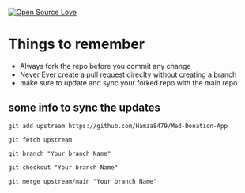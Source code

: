<!-- badges, feel free to add more! -->
[![Open Source Love](https://badges.frapsoft.com/os/v1/open-source.svg?v=103)](https://github.com/ellerbrock/open-source-badges/) 

# Things to remember 

- Always fork the repo before you commit any change
- Never Ever create a pull request direclty without creating a branch
- make sure to update and sync your forked repo with the main repo

## some info to sync the updates

```git
git add upstream https://github.com/Hamza8479/Med-Donation-App

git fetch upstream

git branch "Your branch Name"

git checkout "Your branch Name"

git merge upstream/main "Your branch Name"

```
